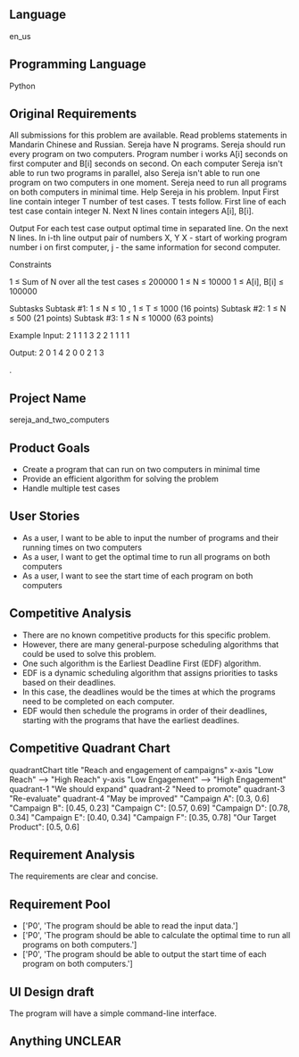 ## Language

en_us

## Programming Language

Python

## Original Requirements

All submissions for this problem are available. Read problems statements in Mandarin Chinese  and Russian.
Sereja have N programs. Sereja should run every program on two computers. Program number i works A[i] seconds on first computer and B[i] seconds on second. On each computer Sereja isn't able to run two programs in parallel, also Sereja isn't able to run one program on two computers in one moment. Sereja need to run all programs on both computers in minimal time. Help Sereja in his problem.
Input
First line contain integer T number of test cases. T tests follow. First line of each test case contain integer N. Next N lines contain integers A[i], B[i].

Output
For each test case output optimal time in separated line. On the next N lines. In i-th line output pair of numbers X, Y X - start of working program number i on first computer, j - the same information for second computer.

Constraints

1 ≤ Sum of N over all the test cases ≤  200000 
1 ≤ N ≤  10000 
1 ≤ A[i], B[i] ≤  100000 


Subtasks
Subtask #1: 1 ≤ N ≤  10 , 1 ≤ T ≤  1000 (16 points)
Subtask #2: 1 ≤ N ≤  500 (21 points)
Subtask #3: 1 ≤ N ≤  10000 (63 points)

Example
Input:
2
1
1 1
3
2 2
1 1
1 1


Output:
2
0 1
4
2 0
0 2
1 3

.

## Project Name

sereja_and_two_computers

## Product Goals

- Create a program that can run on two computers in minimal time
- Provide an efficient algorithm for solving the problem
- Handle multiple test cases

## User Stories

- As a user, I want to be able to input the number of programs and their running times on two computers
- As a user, I want to get the optimal time to run all programs on both computers
- As a user, I want to see the start time of each program on both computers

## Competitive Analysis

- There are no known competitive products for this specific problem.
- However, there are many general-purpose scheduling algorithms that could be used to solve this problem.
- One such algorithm is the Earliest Deadline First (EDF) algorithm.
- EDF is a dynamic scheduling algorithm that assigns priorities to tasks based on their deadlines.
- In this case, the deadlines would be the times at which the programs need to be completed on each computer.
- EDF would then schedule the programs in order of their deadlines, starting with the programs that have the earliest deadlines.

## Competitive Quadrant Chart

quadrantChart
    title "Reach and engagement of campaigns"
    x-axis "Low Reach" --> "High Reach"
    y-axis "Low Engagement" --> "High Engagement"
    quadrant-1 "We should expand"
    quadrant-2 "Need to promote"
    quadrant-3 "Re-evaluate"
    quadrant-4 "May be improved"
    "Campaign A": [0.3, 0.6]
    "Campaign B": [0.45, 0.23]
    "Campaign C": [0.57, 0.69]
    "Campaign D": [0.78, 0.34]
    "Campaign E": [0.40, 0.34]
    "Campaign F": [0.35, 0.78]
    "Our Target Product": [0.5, 0.6]

## Requirement Analysis

The requirements are clear and concise.

## Requirement Pool

- ['P0', 'The program should be able to read the input data.']
- ['P0', 'The program should be able to calculate the optimal time to run all programs on both computers.']
- ['P0', 'The program should be able to output the start time of each program on both computers.']

## UI Design draft

The program will have a simple command-line interface.

## Anything UNCLEAR



